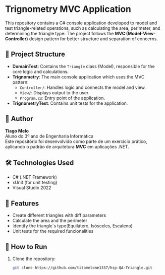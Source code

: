 # Trignometry MVC Application

This repository contains a C# console application developed to model and test triangle-related operations, such as calculating the area, perimeter, and determining the triangle type. The project follows the **MVC (Model-View-Controller)** design pattern for better structure and separation of concerns.

## 📁 Project Structure

- **DomainTest**: Contains the `Triangle` class (Model), responsible for the core logic and calculations.
- **Trignometry**: The main console application which uses the MVC pattern:
  - `Controller/`: Handles logic and connects the model and view.
  - `View/`: Displays output to the user.
  - `Program.cs`: Entry point of the application.
- **TrignometryTest**: Contains unit tests for the application.

## 🧠 Author

**Tiago Melo**  
Aluno do 3º ano de Engenharia Informática  
Este repositório foi desenvolvido como parte de um exercício prático, aplicando o padrão de arquitetura **MVC** em aplicações .NET.

## 🛠️ Technologies Used

- C# (.NET Framework)
- xUnit (for unit testing)
- Visual Studio 2022

## 🧪 Features

- Create different triangles with diff parameters
- Calculate the area and the perimeter
- Identify the triangle´s type(Equilátero, Isósceles, Escaleno)
- Unit tests for the required funcionalities

## 🚀 How to Run

1. Clone the repository:
   ```bash
   git clone https://github.com/titomelone1337/hsp-QA-Triangle.git
